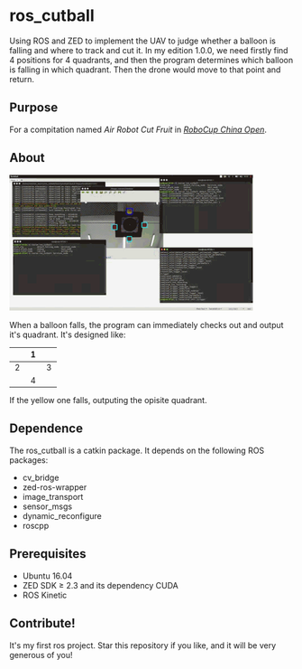 # ros_cutball

Using ROS and ZED to implement the UAV to judge whether a balloon is falling and where to track and cut it.
In my edition 1.0.0, we need firstly find 4 positions for 4 quadrants, and then the program determines which balloon is falling in which quadrant. Then the drone would move to that point and return.

## Purpose
For a compitation named *Air Robot Cut Fruit* in [*RoboCup China Open*](http://www.rcj.org.cn/index.php/race?catid=3).

## About
![img](./vedios/4.gif)

When a balloon falls, the program can immediately checks out and output it's quadrant. It's designed like:

&emsp;| 1 |&emsp;
:-:|:-:|:-:
2| &emsp; |3
&emsp;|4|&emsp;


If the yellow one falls, outputing the opisite quadrant.

## Dependence
The ros_cutball is a catkin package. It depends on the following ROS packages:
* cv_bridge
* zed-ros-wrapper
* image_transport
* sensor_msgs
* dynamic_reconfigure
* roscpp

## Prerequisites
* Ubuntu 16.04
* ZED SDK ≥ 2.3 and its dependency CUDA
* ROS Kinetic

## Contribute!
It's my first ros project. Star this repository if you like, and it will be very generous of you!